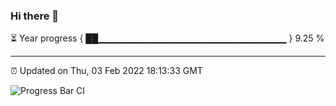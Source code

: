 ### Hi there 👋

⏳ Year progress { ██▁▁▁▁▁▁▁▁▁▁▁▁▁▁▁▁▁▁▁▁▁▁▁▁▁▁▁▁ } 9.25 %

---

⏰ Updated on Thu, 03 Feb 2022 18:13:33 GMT

![Progress Bar CI](https://github.com/liununu/liununu/workflows/Progress%20Bar%20CI/badge.svg)
